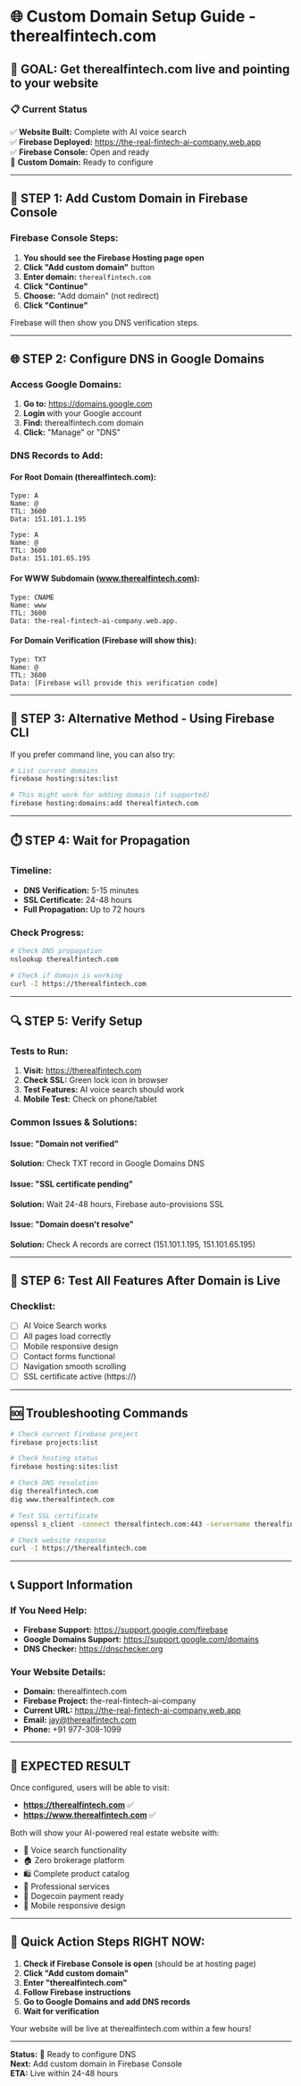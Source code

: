 # 🌐 Custom Domain Setup Guide - therealfintech.com

## 🎯 GOAL: Get therealfintech.com live and pointing to your website

### 📋 Current Status
✅ **Website Built:** Complete with AI voice search  
✅ **Firebase Deployed:** https://the-real-fintech-ai-company.web.app  
✅ **Firebase Console:** Open and ready  
🔄 **Custom Domain:** Ready to configure  

---

## 🚀 STEP 1: Add Custom Domain in Firebase Console

### Firebase Console Steps:
1. **You should see the Firebase Hosting page open**
2. **Click "Add custom domain"** button
3. **Enter domain:** `therealfintech.com`
4. **Click "Continue"**
5. **Choose:** "Add domain" (not redirect)
6. **Click "Continue"**

Firebase will then show you DNS verification steps.

---

## 🌐 STEP 2: Configure DNS in Google Domains

### Access Google Domains:
1. **Go to:** https://domains.google.com
2. **Login** with your Google account
3. **Find:** therealfintech.com domain
4. **Click:** "Manage" or "DNS"

### DNS Records to Add:

#### For Root Domain (therealfintech.com):
```
Type: A
Name: @
TTL: 3600
Data: 151.101.1.195

Type: A  
Name: @
TTL: 3600
Data: 151.101.65.195
```

#### For WWW Subdomain (www.therealfintech.com):
```
Type: CNAME
Name: www
TTL: 3600
Data: the-real-fintech-ai-company.web.app.
```

#### For Domain Verification (Firebase will show this):
```
Type: TXT
Name: @
TTL: 3600
Data: [Firebase will provide this verification code]
```

---

## 🔧 STEP 3: Alternative Method - Using Firebase CLI

If you prefer command line, you can also try:

```bash
# List current domains
firebase hosting:sites:list

# This might work for adding domain (if supported)
firebase hosting:domains:add therealfintech.com
```

---

## ⏱️ STEP 4: Wait for Propagation

### Timeline:
- **DNS Verification:** 5-15 minutes
- **SSL Certificate:** 24-48 hours
- **Full Propagation:** Up to 72 hours

### Check Progress:
```bash
# Check DNS propagation
nslookup therealfintech.com

# Check if domain is working
curl -I https://therealfintech.com
```

---

## 🔍 STEP 5: Verify Setup

### Tests to Run:
1. **Visit:** https://therealfintech.com
2. **Check SSL:** Green lock icon in browser
3. **Test Features:** AI voice search should work
4. **Mobile Test:** Check on phone/tablet

### Common Issues & Solutions:

#### Issue: "Domain not verified"
**Solution:** Check TXT record in Google Domains DNS

#### Issue: "SSL certificate pending"  
**Solution:** Wait 24-48 hours, Firebase auto-provisions SSL

#### Issue: "Domain doesn't resolve"
**Solution:** Check A records are correct (151.101.1.195, 151.101.65.195)

---

## 📱 STEP 6: Test All Features After Domain is Live

### Checklist:
- [ ] AI Voice Search works
- [ ] All pages load correctly
- [ ] Mobile responsive design
- [ ] Contact forms functional
- [ ] Navigation smooth scrolling
- [ ] SSL certificate active (https://)

---

## 🆘 Troubleshooting Commands

```bash
# Check current Firebase project
firebase projects:list

# Check hosting status
firebase hosting:sites:list

# Check DNS resolution
dig therealfintech.com
dig www.therealfintech.com

# Test SSL certificate
openssl s_client -connect therealfintech.com:443 -servername therealfintech.com

# Check website response
curl -I https://therealfintech.com
```

---

## 📞 Support Information

### If You Need Help:
- **Firebase Support:** https://support.google.com/firebase
- **Google Domains Support:** https://support.google.com/domains
- **DNS Checker:** https://dnschecker.org

### Your Website Details:
- **Domain:** therealfintech.com
- **Firebase Project:** the-real-fintech-ai-company
- **Current URL:** https://the-real-fintech-ai-company.web.app
- **Email:** jay@therealfintech.com
- **Phone:** +91 977-308-1099

---

## 🎉 EXPECTED RESULT

Once configured, users will be able to visit:
- **https://therealfintech.com** ✅
- **https://www.therealfintech.com** ✅

Both will show your AI-powered real estate website with:
- 🎤 Voice search functionality
- 🏠 Zero brokerage platform
- 🛍️ Complete product catalog
- 🔧 Professional services
- 💎 Dogecoin payment ready
- 📱 Mobile responsive design

---

## 🔄 Quick Action Steps RIGHT NOW:

1. **Check if Firebase Console is open** (should be at hosting page)
2. **Click "Add custom domain"**
3. **Enter "therealfintech.com"**
4. **Follow Firebase instructions**
5. **Go to Google Domains and add DNS records**
6. **Wait for verification**

Your website will be live at therealfintech.com within a few hours!

---

**Status:** 🔄 Ready to configure DNS  
**Next:** Add custom domain in Firebase Console  
**ETA:** Live within 24-48 hours  
